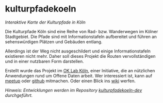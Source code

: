 # kulturpfadekoeln
*Interaktive Karte der Kulturpfade in Köln*

Die Kulturpfade Köln sind eine Reihe von Rad- bzw. Wanderwegen im Kölner Stadtgebiet. Die Pfade sind mit Informationstafeln aufbereitet und führen an sehenswürdigen Plätzen und Gebäuden entlang.

Allerdings ist der Weg nicht ausgeschildert und einige Informationstafeln existieren nicht mehr. Daher soll dieses Projekt die Routen vervollständigen und in einer nutzbaren Form darstellen.

Erstellt wurde das Projekt im [OK Lab Köln](http://codefor.de/koeln/), einer Initiative, die an nützlichen Anwendungen rund um Offene Daten arbeit. Wer interessiert ist, kann auf [meetup](https://www.meetup.com/de-DE/OKLab-Koln-Meetup/) oder [github](https://github.com/chfinke/kulturpfadekoeln) mitmachen. Oder einen Blick ins [wiki](https://github.com/chfinke/kulturpfadekoeln-dev/wiki) werfen.

*Hinweis: Entwicklungen werden im Repository [kulturpfadekoeln-dev]() durchgeführt.*
